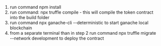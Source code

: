 1) run command npm install
2) run command: npx truffle compile - this will compile the token contract into the build folder
3) run command npx ganache-cli --deterministic to start ganache local blockchain
4) from a separate terminal than in step 2 run command npx truffle migrate --network development to deploy the contract